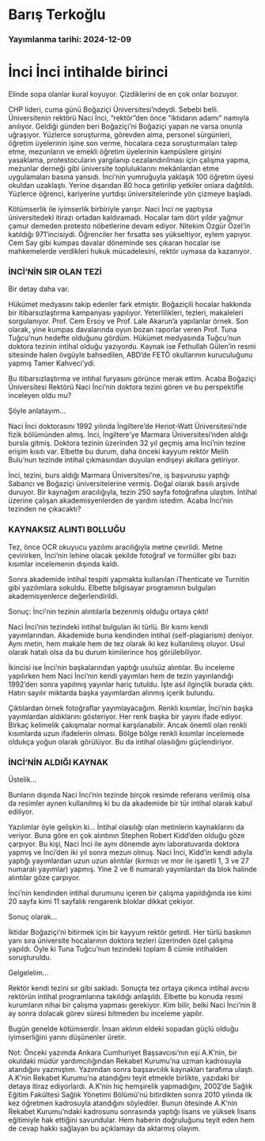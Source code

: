 # Barış Terkoğlu

### Yayımlanma tarihi: 2024-12-09

# İnci İnci intihalde birinci

Elinde sopa olanlar kural koyuyor. Çizdiklerini de en çok onlar bozuyor.

CHP lideri, cuma günü Boğaziçi Üniversitesi’ndeydi. Sebebi belli. Üniversitenin rektörü Naci İnci, “rektör”den önce “iktidarın adamı” namıyla anılıyor. Geldiği günden beri Boğaziçi’ni Boğaziçi yapan ne varsa onunla uğraşıyor. Yüzlerce soruşturma, görevden alma, personel sürgünleri, öğretim üyelerinin işine son verme, hocalara ceza soruşturmaları talep etme, mezunların ve emekli öğretim üyelerinin kampüslere girişini yasaklama, protestocuların yargılanıp cezalandırılması için çalışma yapma, mezunlar derneği gibi üniversite topluluklarını mekânlardan etme uygulamaları basına yansıdı. İnci’nin yumruğuyla yaklaşık 100 öğretim üyesi okuldan uzaklaştı. Yerine dışarıdan 80 hoca getirilip yetkiler onlara dağıtıldı. Yüzlerce öğrenci, kariyerine yurtdışı üniversitelerinde yön çizmeye başladı.

Kötümserlik ile iyimserlik birbiriyle yarışır. Naci İnci ne yaptıysa üniversitedeki itirazı ortadan kaldıramadı. Hocalar tam dört yıldır yağmur çamur demeden protesto nöbetlerine devam ediyor. Nitekim Özgür Özel’in katıldığı 971’incisiydi. Öğrenciler her fırsatta ses yükseltiyor, eylem yapıyor. Cem Say gibi kumpas davalar döneminde ses çıkaran hocalar ise mahkemelerde verdikleri hukuk mücadelesini, rektör uymasa da kazanıyor.


### İNCİ’NİN SIR OLAN TEZİ

Bir detay daha var.

Hükümet medyasını takip edenler fark etmiştir. Boğaziçili hocalar hakkında bir itibarsızlaştırma kampanyası yapılıyor. Yeterlilikleri, tezleri, makaleleri sorgulanıyor. Prof. Cem Ersoy ve Prof. Lale Akarun’a yapılanlar örnek. Son olarak, yine kumpas davalarında oyun bozan raporlar veren Prof. Tuna Tuğcu’nun hedefte olduğunu gördüm. Hükümet medyasında Tuğcu’nun doktora tezinin intihal olduğu yazıyordu. Kaynak ise Fethullah Gülen’in resmi sitesinde halen övgüyle bahsedilen, ABD’de FETÖ okullarının kuruculuğunu yapmış Tamer Kahveci’ydi.

Bu itibarsızlaştırma ve intihal furyasını görünce merak ettim. Acaba Boğaziçi Üniversitesi Rektörü Naci İnci’nin doktora tezini gören ve bu perspektifle inceleyen oldu mu?

Şöyle anlatayım...

Naci İnci doktorasını 1992 yılında İngiltere’de Heriot-Watt Üniversitesi’nde fizik bölümünden almış. İnci, İngiltere’ye Marmara Üniversitesi’nden aldığı bursla gitmiş. Doktora tezinin üzerinden 32 yıl geçmiş ama İnci’nin tezine erişim kısıtı var. Elbette bu durum, daha önceki kayyum rektör Melih Bulu’nun tezinde intihal çıkmasından duyulan endişeyi akıllara getiriyor.

İnci, tezini, burs aldığı Marmara Üniversitesi’ne, iş başvurusu yaptığı Sabancı ve Boğaziçi üniversitelerine vermiş. Doğal olarak basılı arşivde duruyor. Bir kaynağım aracılığıyla, tezin 250 sayfa fotoğrafına ulaştım. İntihal üzerine çalışan akademisyenlerden de yardım istedim. Acaba İnci’nin tezinden ne çıkacaktı?


### KAYNAKSIZ ALINTI BOLLUĞU

Tez, önce OCR okuyucu yazılımı aracılığıyla metne çevrildi. Metne çevirirken, İnci’nin lehine olacak şekilde fotoğraf ve formüller gibi bazı kısımlar incelemenin dışında kaldı.

Sonra akademide intihal tespiti yapmakta kullanılan iThenticate ve Turnitin gibi yazılımlara sokuldu. Elbette bilgisayar programının bulguları akademisyenlerce değerlendirildi.

Sonuç: İnci’nin tezinin alıntılarla bezenmiş olduğu ortaya çıktı!

Naci İnci’nin tezindeki intihal bulguları iki türlü. Bir kısmı kendi yayımlarından. Akademide buna kendinden intihal (self-plagiarism) deniyor. Aynı metin, hem makale hem de tez olarak iki kez kullanılmış oluyor. Usul olarak hatalı olsa da bu durum kimilerince hoş görülebiliyor.

İkincisi ise İnci’nin başkalarından yaptığı usulsüz alıntılar. Bu inceleme yapılırken hem Naci İnci’nin kendi yayımları hem de tezin yayınlandığı 1992’den sonra yapılmış yayınlar hariç tutuldu. İşte asıl ilginçlik burada çıktı. Hatırı sayılır miktarda başka yayımlardan alınmış içerik bulundu.

Çıktılardan örnek fotoğraflar yayımlayacağım. Renkli kısımlar, İnci’nin başka yayımlardan aldıklarını gösteriyor. Her renk başka bir yayını ifade ediyor. Birkaç kelimelik çakışmalar normal karşılanabilir. Ancak önemli olan renkli kısımlarda uzun ifadelerin olması. Bölge bölge renkli kısımlar incelemede oldukça yoğun olarak görülüyor. Bu da intihal olasılığını güçlendiriyor.






### İNCİ’NİN ALDIĞI KAYNAK

Üstelik...

Bunların dışında Naci İnci’nin tezinde birçok resimde referans verilmiş olsa da resimler aynen kullanılmış ki bu da akademide bir tür intihal olarak kabul ediliyor.

Yazılımlar öyle gelişkin ki... İntihal olasılığı olan metinlerin kaynaklarını da veriyor. Buna göre en çok alıntının Stephen Robert Kidd’den olduğu göze çarpıyor. Bu kişi, Naci İnci ile aynı dönemde aynı laboratuvarda doktora yapmış ve İnci’den iki yıl sonra mezun olmuş. Naci İnci, Kidd’in kendi adıyla yaptığı yayımlardan uzun uzun alıntılar (kırmızı ve mor ile işaretli 1, 3 ve 27 numaralı yayımlar) yapmış. Yine 2 ve 6 numaralı yayımlardan da blok halinde alıntılar göze çarpıyor.











İnci’nin kendinden intihal durumunu içeren bir çalışma yapıldığında ise kimi 20 sayfa kimi 11 sayfalık rengarenk bloklar dikkat çekiyor.

Sonuç olarak...

İktidar Boğaziçi’ni bitirmek için bir kayyum rektör getirdi. Her türlü baskının yanı sıra üniversite hocalarının doktora tezleri üzerinden özel çalışma yapıldı. Öyle ki Tuna Tuğcu’nun tezindeki toplam 8 cümle intihalden soruşturuldu.

Gelgelelim...

Rektör kendi tezini sır gibi sakladı. Sonuçta tez ortaya çıkınca intihal avcısı rektörün intihal programlarına takıldığı anlaşıldı. Elbette bu konuda resmi kurumların nihai bir çalışma yapması gerekiyor. Kim bilir, belki Naci İnci’nin 8 ay sonra dolacak görev süresi bitmeden bu inceleme yapılır.

Bugün genelde kötümserdir. İnsan aklının eldeki sopadan güçlü olduğu iyimserliğini yarını düşünenler üretir.

Not: Önceki yazımda Ankara Cumhuriyet Başsavcısı’nın eşi A.K’nin, bir okuldaki müdür yardımcılığından Rekabet Kurumu’na uzman kadrosuyla atandığını yazmıştım. Yazımdan sonra başsavcılık kaynakları tarafıma ulaştı. A.K’nin Rekabet Kurumu’na atandığını teyit etmekle birlikte, yazıdaki bir detaya itiraz ediyorlardı. A.K’nin hiç hemşirelik yapmadığını, 2002’de Sağlık Eğitim Fakültesi Sağlık Yönetimi Bölümü’nü bitirdikten sonra 2010 yılında ilk kez öğretmen kadrosuyla atandığını söylediler. Bunun ötesinde A.K’nin Rekabet Kurumu’ndaki kadrosunu sonrasında yaptığı lisans ve yüksek lisans eğitimiyle hak ettiğini savundular. Hem haberin doğruluğunu teyit eden hem de cevap hakkı sağlayan bu açıklamayı da aktarmış olayım.

